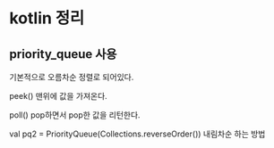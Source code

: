 # kotlin 정리

## priority_queue 사용

기본적으로 오름차순 정렬로 되어있다.

peek() 맨위에 값을 가져온다.

poll() pop하면서 pop한 값을 리턴한다.

val pq2 = PriorityQueue<Int>(Collections.reverseOrder()) 내림차순 하는 방법